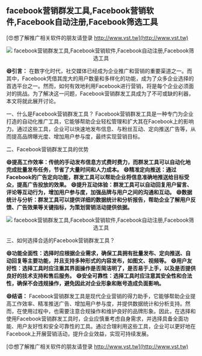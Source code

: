 ## **facebook营销群发工具,Facebook营销软件,Facebook自动注册,Facebook筛选工具**

[😍想了解推广相关软件的朋友请登录 http://www.vst.tw](http://www.vst.tw)

 <center><img src="https://vst.tw/MP4/tuiguang/png/3.png" alt="facebook营销群发工具,Facebook营销软件,Facebook自动注册,Facebook筛选工具"></center>

**😄引言：**
在数字化时代，社交媒体已经成为企业推广和营销的重要渠道之一。而其中，Facebook凭借其庞大的用户数量和多样化的功能，成为了众多企业选择的首选平台之一。然而，如何有效地利用Facebook进行营销，将是每个企业必须面对的挑战。为了解决这一问题，Facebook营销群发工具成为了不可或缺的利器，本文将就此展开讨论。

一、什么是Facebook营销群发工具？
Facebook营销群发工具是一种专门为企业打造的自动化推广工具，它能够帮助企业轻松管理和扩大其在Facebook上的影响力。通过这些工具，企业可以快速地发布信息、与粉丝互动、定向推送广告等，从而提高品牌曝光度、增加用户参与度，最终实现营销目标。

二、Facebook营销群发工具的优势

**😄提高工作效率：传统的手动发布信息方式费时费力，而群发工具可以自动化地完成批量发布任务，节省了大量时间和人力成本。**
**😄精准定向推送：通过Facebook的广告定向功能，群发工具可以帮助企业将信息准确地推送给目标受众，提高广告投放的效果。**
**😄提升互动体验：群发工具可以自动回复用户留言、评论等互动行为，增加用户参与度，加强品牌与用户之间的沟通和互动。**
**😄数据统计与分析：群发工具可以提供详细的数据统计和分析报告，帮助企业了解用户反馈、广告效果等关键指标，为策划营销活动提供依据。**

 <center><img src="https://vst.tw/MP4/tuiguang/png/7.png" alt="facebook营销群发工具,Facebook营销软件,Facebook自动注册,Facebook筛选工具"></center>

三、如何选择合适的Facebook营销群发工具？

**😄功能全面性：选择时应根据企业需求，确保工具拥有批量发布、定向推送、自动回复等主要功能，并且支持多种形式的内容发布，如图文、视频等。**
**😄用户友好性：选择工具时应注重其界面操作是否简洁明了，是否易于上手，以及是否提供良好的技术支持和售后服务。**
**😄安全可靠性：选择工具时应注意其安全性和合法性，确保不会违规操作，避免因此对企业形象和账号造成负面影响。**

**😄结语：**
Facebook营销群发工具是现代企业营销的得力助手，它能够帮助企业提高工作效率、精准推送广告、增加用户参与度，并提供数据统计和分析支持。然而，在使用过程中，也需要注意合规操作和维护良好的品牌形象。因此，在选择和使用Facebook营销群发工具时，企业应慎重考虑自身需求，并选择具备全面功能、用户友好性和安全可靠性的工具。通过合理利用这些工具，企业可以更好地在Facebook上开展营销活动，提升企业效益，实现可持续发展。

[😍想了解推广相关软件的朋友请登录 http://www.vst.tw](http://www.vst.tw)



